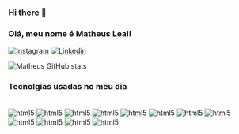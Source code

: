 ### Hi there 👋

### Olá, meu nome é Matheus Leal!

 [![Instagram](https://img.shields.io/badge/Instagram-E4405F?style=for-the-badge&logo=instagram&logoColor=white)](https://www.instagram.com/matheus_lc21/)
 [![Linkedin](https://img.shields.io/badge/LinkedIn-0077B5?style=for-the-badge&logo=linkedin&logoColor=white)](https://www.linkedin.com/in/matheus-leal-costa/)
 
![Matheus GitHub stats](https://github-readme-stats.vercel.app/api?username=matheuslealcosta&show_icons=true&theme=radical)

### Tecnolgias usadas no meu dia

 <div style="display: inline-block"> <br/>
  <img align="center"alt="html5" src="https://img.shields.io/badge/HTML5-E34F26?style=for-the-badge&logo=html5&logoColor=white"/>
  <img align="center"alt="html5" src="https://img.shields.io/badge/CSS3-1572B6?style=for-the-badge&logo=css3&logoColor=white"/>
  <img align="center"alt="html5" src="https://img.shields.io/badge/Sass-CC6699?style=for-the-badge&logo=sass&logoColor=white"/>
  <img align="center"alt="html5" src="https://img.shields.io/badge/Bootstrap-563D7C?style=for-the-badge&logo=bootstrap&logoColor=white"/>
  <img align="center"alt="html5" src="https://img.shields.io/badge/JavaScript-F7DF1E?style=for-the-badge&logo=javascript&logoColor=black"/>
  <img align="center"alt="html5" src="https://img.shields.io/badge/Node.js-43853D?style=for-the-badge&logo=node.js&logoColor=white"/>
  <img align="center"alt="html5" src="https://img.shields.io/badge/React-20232A?style=for-the-badge&logo=react&logoColor=61DAFB"/>
  <img align="center"alt="html5" src="https://img.shields.io/badge/MongoDB-4EA94B?style=for-the-badge&logo=mongodb&logoColor=white"/>
  <img align="center"alt="html5" src="https://img.shields.io/badge/MySQL-005C84?style=for-the-badge&logo=mysql&logoColor=white"/>
  <img align="center"alt="html5" src="https://img.shields.io/badge/C-00599C?style=for-the-badge&logo=c&logoColor=white"/>
  <img align="center"alt="html5" src="https://img.shields.io/badge/sequelize-323330?style=for-the-badge&logo=sequelize&logoColor=blue"/>
  <img align="center"alt="html5" src="https://img.shields.io/badge/json%20web%20tokens-323330?style=for-the-badge&logo=json-web-tokens&logoColor=pink"/>
</div>
